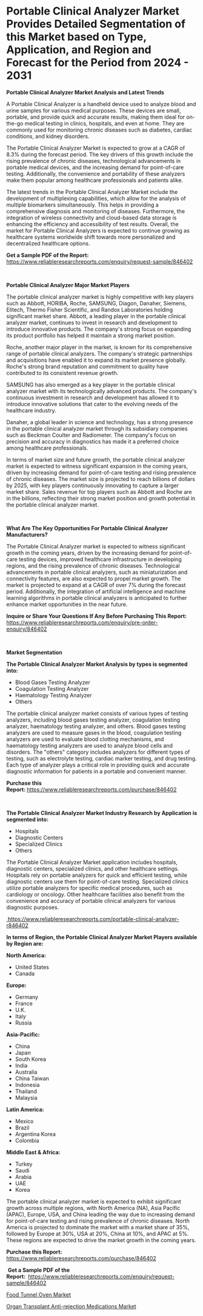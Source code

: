 <p><h1>Portable Clinical Analyzer Market Provides Detailed Segmentation of this Market based on Type, Application, and Region and Forecast for the Period from 2024 - 2031</h1></p><p><strong>Portable Clinical Analyzer Market Analysis and Latest Trends</strong></p>
<p><p>A Portable Clinical Analyzer is a handheld device used to analyze blood and urine samples for various medical purposes. These devices are small, portable, and provide quick and accurate results, making them ideal for on-the-go medical testing in clinics, hospitals, and even at home. They are commonly used for monitoring chronic diseases such as diabetes, cardiac conditions, and kidney disorders.</p><p>The Portable Clinical Analyzer Market is expected to grow at a CAGR of 8.3% during the forecast period. The key drivers of this growth include the rising prevalence of chronic diseases, technological advancements in portable medical devices, and the increasing demand for point-of-care testing. Additionally, the convenience and portability of these analyzers make them popular among healthcare professionals and patients alike.</p><p>The latest trends in the Portable Clinical Analyzer Market include the development of multiplexing capabilities, which allow for the analysis of multiple biomarkers simultaneously. This helps in providing a comprehensive diagnosis and monitoring of diseases. Furthermore, the integration of wireless connectivity and cloud-based data storage is enhancing the efficiency and accessibility of test results. Overall, the market for Portable Clinical Analyzers is expected to continue growing as healthcare systems worldwide shift towards more personalized and decentralized healthcare options.</p></p>
<p><strong>Get a Sample PDF of the Report:&nbsp;</strong> <a href="https://www.reliableresearchreports.com/enquiry/request-sample/846402">https://www.reliableresearchreports.com/enquiry/request-sample/846402</a></p>
<p>&nbsp;</p>
<p><strong>Portable Clinical Analyzer Major Market Players</strong></p>
<p><p>The portable clinical analyzer market is highly competitive with key players such as Abbott, HORIBA, Roche, SAMSUNG, Diagon, Danaher, Siemens, Elitech, Thermo Fisher Scientific, and Randox Laboratories holding significant market share. Abbott, a leading player in the portable clinical analyzer market, continues to invest in research and development to introduce innovative products. The company's strong focus on expanding its product portfolio has helped it maintain a strong market position. </p><p>Roche, another major player in the market, is known for its comprehensive range of portable clinical analyzers. The company's strategic partnerships and acquisitions have enabled it to expand its market presence globally. Roche's strong brand reputation and commitment to quality have contributed to its consistent revenue growth.</p><p>SAMSUNG has also emerged as a key player in the portable clinical analyzer market with its technologically advanced products. The company's continuous investment in research and development has allowed it to introduce innovative solutions that cater to the evolving needs of the healthcare industry.</p><p>Danaher, a global leader in science and technology, has a strong presence in the portable clinical analyzer market through its subsidiary companies such as Beckman Coulter and Radiometer. The company's focus on precision and accuracy in diagnostics has made it a preferred choice among healthcare professionals.</p><p>In terms of market size and future growth, the portable clinical analyzer market is expected to witness significant expansion in the coming years, driven by increasing demand for point-of-care testing and rising prevalence of chronic diseases. The market size is projected to reach billions of dollars by 2025, with key players continuously innovating to capture a larger market share. Sales revenue for top players such as Abbott and Roche are in the billions, reflecting their strong market position and growth potential in the portable clinical analyzer market.</p></p>
<p>&nbsp;</p>
<p><strong>What Are The Key Opportunities For Portable Clinical Analyzer Manufacturers?</strong></p>
<p><p>The Portable Clinical Analyzer market is expected to witness significant growth in the coming years, driven by the increasing demand for point-of-care testing devices, improved healthcare infrastructure in developing regions, and the rising prevalence of chronic diseases. Technological advancements in portable clinical analyzers, such as miniaturization and connectivity features, are also expected to propel market growth. The market is projected to expand at a CAGR of over 7% during the forecast period. Additionally, the integration of artificial intelligence and machine learning algorithms in portable clinical analyzers is anticipated to further enhance market opportunities in the near future.</p></p>
<p><strong>Inquire or Share Your Questions If Any Before Purchasing This Report:</strong> <a href="https://www.reliableresearchreports.com/enquiry/pre-order-enquiry/846402">https://www.reliableresearchreports.com/enquiry/pre-order-enquiry/846402</a></p>
<p>&nbsp;</p>
<p><strong>Market Segmentation</strong></p>
<p><strong>The Portable Clinical Analyzer Market Analysis by types is segmented into:</strong></p>
<p><ul><li>Blood Gases Testing Analyzer</li><li>Coagulation Testing Analyzer</li><li>Haematology Testing Analyzer</li><li>Others</li></ul></p>
<p><p>The portable clinical analyzer market consists of various types of testing analyzers, including blood gases testing analyzer, coagulation testing analyzer, haematology testing analyzer, and others. Blood gases testing analyzers are used to measure gases in the blood, coagulation testing analyzers are used to evaluate blood clotting mechanisms, and haematology testing analyzers are used to analyze blood cells and disorders. The "others" category includes analyzers for different types of testing, such as electrolyte testing, cardiac marker testing, and drug testing. Each type of analyzer plays a critical role in providing quick and accurate diagnostic information for patients in a portable and convenient manner.</p></p>
<p><strong>Purchase this Report:&nbsp;</strong><a href="https://www.reliableresearchreports.com/purchase/846402">https://www.reliableresearchreports.com/purchase/846402</a></p>
<p>&nbsp;</p>
<p><strong>The Portable Clinical Analyzer Market Industry Research by Application is segmented into:</strong></p>
<p><ul><li>Hospitals</li><li>Diagnostic Centers</li><li>Specialized Clinics</li><li>Others</li></ul></p>
<p><p>The Portable Clinical Analyzer Market application includes hospitals, diagnostic centers, specialized clinics, and other healthcare settings. Hospitals rely on portable analyzers for quick and efficient testing, while diagnostic centers use them for point-of-care testing. Specialized clinics utilize portable analyzers for specific medical procedures, such as cardiology or oncology. Other healthcare facilities also benefit from the convenience and accuracy of portable clinical analyzers for various diagnostic purposes.</p></p>
<p><a href="https://www.reliableresearchreports.com/portable-clinical-analyzer-r846402">&nbsp;https://www.reliableresearchreports.com/portable-clinical-analyzer-r846402</a></p>
<p><strong>In terms of Region, the Portable Clinical Analyzer Market Players available by Region are:</strong></p>
<p>
    <p> <strong> North America: </strong>
        <ul>
            <li>United States</li>
            <li>Canada</li>
        </ul>
        </p> 
    <p> <strong> Europe: </strong>
        <ul>
            <li>Germany</li>
            <li>France</li>
            <li>U.K.</li>
            <li>Italy</li>
            <li>Russia</li>
        </ul>
        </p> 
    <p> <strong> Asia-Pacific: </strong>
        <ul>
            <li>China</li>
            <li>Japan</li>
            <li>South Korea</li>
            <li>India</li>
            <li>Australia</li>
            <li>China Taiwan</li>
            <li>Indonesia</li>
            <li>Thailand</li>
            <li>Malaysia</li>
        </ul>
        </p> 
    <p> <strong> Latin America: </strong>
        <ul>
            <li>Mexico</li>
            <li>Brazil</li>
            <li>Argentina Korea</li>
            <li>Colombia</li>
        </ul>
        </p> 
    <p> <strong> Middle East & Africa: </strong>
        <ul>
            <li>Turkey</li>
            <li>Saudi</li>
            <li>Arabia</li>
            <li>UAE</li>
            <li>Korea</li>
        </ul>
    </p>
    </p>
<p><p>The portable clinical analyzer market is expected to exhibit significant growth across multiple regions, with North America (NA), Asia Pacific (APAC), Europe, USA, and China leading the way due to increasing demand for point-of-care testing and rising prevalence of chronic diseases. North America is projected to dominate the market with a market share of 35%, followed by Europe at 30%, USA at 20%, China at 10%, and APAC at 5%. These regions are expected to drive the market growth in the coming years.</p></p>
<p><strong>Purchase this Report: </strong><a href="https://www.reliableresearchreports.com/purchase/846402">https://www.reliableresearchreports.com/purchase/846402</a></p>
<p>&nbsp;<strong>Get a Sample PDF of the Report:&nbsp;&nbsp;</strong><a href="https://www.reliableresearchreports.com/enquiry/request-sample/846402">https://www.reliableresearchreports.com/enquiry/request-sample/846402</a></p>
<p><strong></strong></p>
<p><p><a href="https://github.com/AKSHATREPORTPRIME/Market-Research-Report-List-5/blob/main/food-tunnel-oven-market.md">Food Tunnel Oven Market</a></p><p><a href="https://view.publitas.com/reportprime-1/organ-transplant-anti-rejection-medications-market-market-segmentation-geographical-regions-and-market-forcast-till-2031/">Organ Transplant Anti-rejection Medications Market</a></p></p>